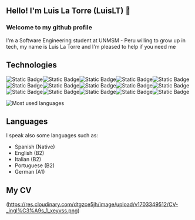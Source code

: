 ## Hello! I'm Luis La Torre (LuisLT) 👋
### Welcome to my github profile
I'm a Software Engineering student at UNMSM - Peru willing to grow up in tech, my name is Luis La Torre and I'm pleased to help if you need me

## Technologies

<img alt="Static Badge" src="https://img.shields.io/badge/React-blue?logo=react&logoColor=white"><img alt="Static Badge" src="https://img.shields.io/badge/Django-green?logo=django&logoColor=white"><img alt="Static Badge" src="https://img.shields.io/badge/Bootstrap-purple?logo=bootstrap&logoColor=white"><img alt="Static Badge" src="https://img.shields.io/badge/Tailwind-blue?logo=tailwindcss&logoColor=white"><img alt="Static Badge" src="https://img.shields.io/badge/Python-yellow?logo=python&logoColor=white">
<img alt="Static Badge" src="https://img.shields.io/badge/Java-red?logo=openjdk&logoColor=white"><img alt="Static Badge" src="https://img.shields.io/badge/Arduino-%231BBD94?logo=arduino&logoColor=white"><img alt="Static Badge" src="https://img.shields.io/badge/Laravel-red?logo=laravel&logoColor=white"><img alt="Static Badge" src="https://img.shields.io/badge/C%2B%2B-blue?logo=c%2B%2B&logoColor=white"><img alt="Static Badge" src="https://img.shields.io/badge/PHP-purple?logo=php&logoColor=white"><img alt="Static Badge" src="https://img.shields.io/badge/HTML-orange?logo=html5&logoColor=white"><img alt="Static Badge" src="https://img.shields.io/badge/CSS-blue?logo=css3&logoColor=white"><img alt="Static Badge" src="https://img.shields.io/badge/JavaScript-yellow?logo=javascript&logoColor=white"><img alt="Static Badge" src="https://img.shields.io/badge/Jquery-blue?logo=jquery&logoColor=white"><img alt="Static Badge" src="https://img.shields.io/badge/SQL-black?logo=mysql&logoColor=white">



![Most used languages](https://github-readme-stats.vercel.app/api/top-langs/?username=LTprograms&layout=compact&theme=dark&hide=Procfile)

## Languages
I speak also some languages such as:
- Spanish (Native)
- English (B2)
- Italian (B2)
- Portuguese (B2)
- German (A1)

## My CV
(https://res.cloudinary.com/dtgzce5jh/image/upload/v1703349512/CV-_ingl%C3%A9s_1_xeyvss.png)
<!--
**LTprograms/LTprograms** is a ✨ _special_ ✨ repository because its `README.md` (this file) appears on your GitHub profile.

Here are some ideas to get you started:

- 🔭 I’m currently working on ...
- 🌱 I’m currently learning ...
- 👯 I’m looking to collaborate on ...
- 🤔 I’m looking for help with ...
- 💬 Ask me about ...
- 📫 How to reach me: ...
- 😄 Pronouns: ...
- ⚡ Fun fact: ...
-->
